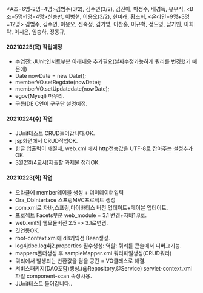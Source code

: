 <A조=6명-2명=4명>김범주(3/2), 김수연(3/2), 김진아, 박정수, 배경득, 유우식,
<B조=5명-1명=4명>신승만, 이병현, 이용오(3/2), 한미래, 황초희,
<온라인=9명+3명=12명>
김범주, 김수연, 이용오, 신숙정, 김기명, 이찬홍, 이규혁, 정도영, 남가인, 이희탁, 이시은, 임송하, 정동규,

#### 20210225(목) 작업예정
- 수업전: JUnit인서트부분 아래내용 추가필요(날짜수정가능하게 쿼리를 변경했기 때문에)
- Date nowDate = new Date();
- memberVO.setRegdate(nowDate);
- memberVO.setUpdatedate(nowDate);
- egov(Mysql) 마무리.
- 구름IDE C언어 구구단 설명예정.

#### 20210224(수) 작업
- JUnit테스트 CRUD들어갑니다.OK.
- jsp화면에서 CRUD작업OK.
- 한글 입출력이 깨질때, web.xml 에서 http전송값을 UTF-8로 잡아주는 설정추가OK.
- 3월2일(4교시)제출할 과제물 정리OK.

#### 20210223(화) 작업
- 오라클에 member테이블 생성 + 더미데이터입력
- Ora_DbInterface 스프링MVC프로젝트 생성
- pom.xml로 자바,스프링,마이바티스 버전 업데이트+메이븐 업데이트.
- 프로젝트 Facets부분 web_module = 3.1 변경+자바1.8로.
- web.xml의 웹모듈버전 2.5 -> 3.1로변경.
- 깃연동OK.
- root-context.xml에 dB커넥션 Bean생성.
- log4jdbc.log4j2.properties 필수생성: 역할: 쿼리를 콘솔에서 디버그기능.
- mappers폴더생성 후 sampleMapper.xml 쿼리파일생성(CRUD쿼리)
- 쿼리에서 발생되는 반환값을 담을 공간 = VO클래스로 해결.
- 서비스패키지(DAO포함)생성.(@Repository,@Service) servlet-context.xml 파일 component-scan 속성사용.
- JUnit테스트 들어갑니다..